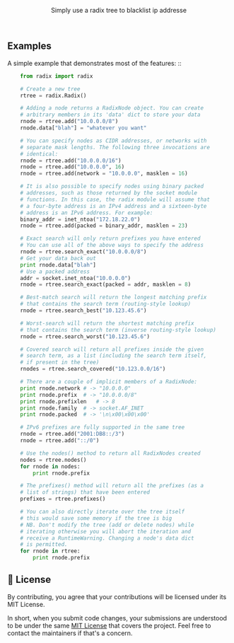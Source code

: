 <p align="center">
 Simply use a radix tree to blacklist ip addresse 
</p>
<!-- <p align="center">
   <a href="https://goreportcard.com/report/github.com/imthaghost/goclone"><img src="https://goreportcard.com/badge/github.com/imthaghost/goclone"></a>
   <a href="https://github.com/imthaghost/gitmoji-changelog">
    <img src="https://cdn.rawgit.com/sindresorhus/awesome/d7305f38d29fed78fa85652e3a63e154dd8e8829/media/badge.svg"alt="gitmoji-changelog">
  </a>
</p> -->
<br>



## Examples

A simple example that demonstrates most of the features: ::
```python
	from radix import radix

	# Create a new tree
	rtree = radix.Radix()

	# Adding a node returns a RadixNode object. You can create
	# arbitrary members in its 'data' dict to store your data
	rnode = rtree.add("10.0.0.0/8")
	rnode.data["blah"] = "whatever you want"

	# You can specify nodes as CIDR addresses, or networks with
	# separate mask lengths. The following three invocations are
	# identical:
	rnode = rtree.add("10.0.0.0/16")
	rnode = rtree.add("10.0.0.0", 16)
	rnode = rtree.add(network = "10.0.0.0", masklen = 16)

	# It is also possible to specify nodes using binary packed
	# addresses, such as those returned by the socket module
	# functions. In this case, the radix module will assume that
	# a four-byte address is an IPv4 address and a sixteen-byte
	# address is an IPv6 address. For example:
	binary_addr = inet_ntoa("172.18.22.0")
	rnode = rtree.add(packed = binary_addr, masklen = 23)

	# Exact search will only return prefixes you have entered
	# You can use all of the above ways to specify the address
	rnode = rtree.search_exact("10.0.0.0/8")
	# Get your data back out
	print rnode.data["blah"]
	# Use a packed address
	addr = socket.inet_ntoa("10.0.0.0")
	rnode = rtree.search_exact(packed = addr, masklen = 8)

	# Best-match search will return the longest matching prefix
	# that contains the search term (routing-style lookup)
	rnode = rtree.search_best("10.123.45.6")

	# Worst-search will return the shortest matching prefix
	# that contains the search term (inverse routing-style lookup)
	rnode = rtree.search_worst("10.123.45.6")

	# Covered search will return all prefixes inside the given
	# search term, as a list (including the search term itself,
	# if present in the tree)
	rnodes = rtree.search_covered("10.123.0.0/16")

	# There are a couple of implicit members of a RadixNode:
	print rnode.network	# -> "10.0.0.0"
	print rnode.prefix	# -> "10.0.0.0/8"
	print rnode.prefixlen	# -> 8
	print rnode.family	# -> socket.AF_INET
	print rnode.packed	# -> '\n\x00\x00\x00'

	# IPv6 prefixes are fully supported in the same tree
	rnode = rtree.add("2001:DB8::/3")
	rnode = rtree.add("::/0")

	# Use the nodes() method to return all RadixNodes created
	nodes = rtree.nodes()
	for rnode in nodes:
		print rnode.prefix

	# The prefixes() method will return all the prefixes (as a
	# list of strings) that have been entered
	prefixes = rtree.prefixes()

	# You can also directly iterate over the tree itself
	# this would save some memory if the tree is big
	# NB. Don't modify the tree (add or delete nodes) while
	# iterating otherwise you will abort the iteration and
	# receive a RuntimeWarning. Changing a node's data dict
	# is permitted.
	for rnode in rtree:
  		print rnode.prefix
```
## 📝 License

By contributing, you agree that your contributions will be licensed under its MIT License.

In short, when you submit code changes, your submissions are understood to be under the same [MIT License](http://choosealicense.com/licenses/mit/) that covers the project. Feel free to contact the maintainers if that's a concern.



